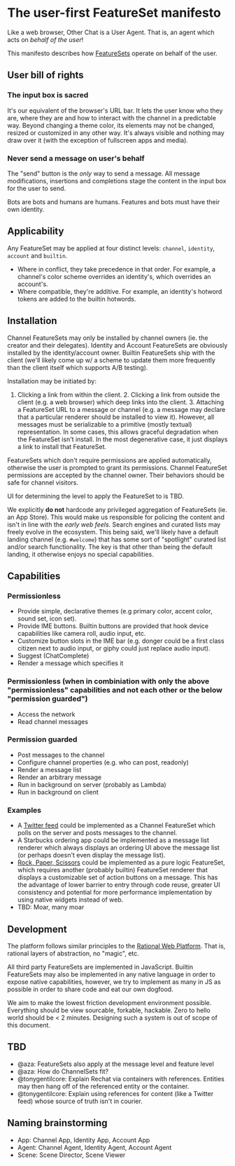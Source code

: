 # The user-first FeatureSet manifesto

Like a web browser, Other Chat is a User Agent. That is, an agent which acts on _behalf of the user_!

This manifesto describes how [FeatureSets](https://github.com/other-xyz/otherscript.pseudo.js/blob/master/README.md) operate on behalf of the user.

## User bill of rights

### The input box is sacred

It's our equivalent of the browser's URL bar. It lets the user know who they are, where they are and how to interact with the channel in a predictable way. Beyond changing a theme color, its elements may not be changed, resized or customized in any other way. It's always visible and nothing may draw over it (with the exception of fullscreen apps and media).

### Never send a message on user's behalf

The "send" button is the _only_ way to send a message. All message modifications, insertions and completions stage the content in the input box for the user to send.

Bots are bots and humans are humans. Features and bots must have their own identity.

## Applicability

Any FeatureSet may be applied at four distinct levels: `channel`, `identity`, `account` and `builtin`.
- Where in conflict, they take precedence in that order. For example, a channel's color scheme overrides an identity's, which overrides an account's.
- Where compatible, they're additive. For example, an identity's hotword tokens are added to the builtin hotwords.

## Installation

Channel FeatureSets may only be installed by channel owners (ie. the creator and their delegates). Identity and Account FeatureSets are obviously installed by the identity/account owner. Builtin FeatureSets ship with the client (we'll likely come up w/ a scheme to update them more frequently than the client itself which supports A/B testing).

Installation may be initiated by:
  1. Clicking a link from within the client.
    2. Clicking a link from outside the client (e.g. a web browser) which deep links into the client.
      3. Attaching a FeatureSet URL to a message or channel (e.g. a message may declare that a particular renderer should be installed to view it). However, all messages must be serializable to a primitive (mostly textual) representation. In some cases, this allows graceful degradation when the FeatureSet isn't install. In the most degenerative case, it just displays a link to install that FeatureSet.

FeatureSets which don't require permissions are applied automatically, otherwise the user is prompted to grant its permissions. Channel FeatureSet permissions are accepted by the channel owner. Their behaviors should be safe for channel visitors.

UI for determining the level to apply the FeatureSet to is TBD.

We explicitly **do not** hardcode any privileged aggregation of FeatureSets (ie. an App Store). This would make us responsible for policing the content and isn't in line with the *early web feels*. Search engines and curated lists may freely evolve in the ecosystem. This being said, we'll likely have a default landing channel (e.g. `#welcome`) that has some sort of "spotlight" curated list and/or search functionality. The key is that other than being the default landing, it otherwise enjoys no special capabilities.

## Capabilities

### Permissionless

- Provide simple, declarative themes (e.g primary color, accent color, sound set, icon set).
- Provide IME buttons. Builtin buttons are provided that hook device capabilities like camera roll, audio input, etc.
- Customize button slots in the IME bar (e.g. donger could be a first class citizen next to audio input, or giphy could just replace audio input).
- Suggest (ChatComplete)
- Render a message which specifies it

### Permissionless (when in combiniation with only the above "permissionless" capabilities and **not** each other **or** the below "permission guarded")
- Access the network
- Read channel messages

### Permission guarded

- Post messages to the channel
- Configure channel properties (e.g. who can post, readonly)
- Render a message list
- Render an arbitrary message
- Run in background on server (probably as Lambda)
- Run in background on client

### Examples

- A [Twitter feed](https://github.com/other-xyz/otherscript.pseudo.js/blob/master/apps/twitter.pseudo.js) could be implemented as a Channel FeatureSet which polls on the server and posts messages to the channel.
- A Starbucks ordering app could be implemented as a message list renderer which always displays an ordering UI above the message list (or perhaps doesn't even display the message list).
- [Rock, Paper, Scissors](https://github.com/other-xyz/otherscript.pseudo.js/blob/master/extras/rock-paper-scissors.pseudo.js) could be implemented as a pure logic FeatureSet, which requires another (probably builtin) FeatureSet renderer that displays a customizable set of action buttons on a message. This has the advantage of lower barrier to entry through code reuse, greater UI consistency and potential for more performance implementation by using native widgets instead of web.
- TBD: Moar, many moar

## Development

The platform follows similar principles to the [Rational Web Platform](https://docs.google.com/document/d/1ZkV1PpPsJJgdSZOA10Jh0VrThR6D_Q0XWv_2B9-0gGE/edit). That is, rational layers of abstraction, no "magic", etc.

All third party FeatureSets are implemented in JavaScript. Builtin FeatureSets may also be implemented in any native language in order to expose native capabilities, however, we try to implement as many in JS as possible in order to share code and eat our own dogfood.

We aim to make the lowest friction development environment possible. Everything should be view sourcable, forkable, hackable. Zero to hello world should be < 2 minutes. Designing such a system is out of scope of this document.

## TBD
- @aza: FeatureSets also apply at the message level and feature level
- @aza: How do ChannelSets fit?
- @tonygentilcore: Explain Rechat via containers with references. Entities may then hang off of the referenced entity or the container.
- @tonygentilcore: Explain using references for content (like a Twitter feed) whose source of truth isn't in courier.

## Naming brainstorming

- App: Channel App, Identity App, Account App
- Agent: Channel Agent, Identity Agent, Account Agent
- Scene: Scene Director, Scene Viewer
